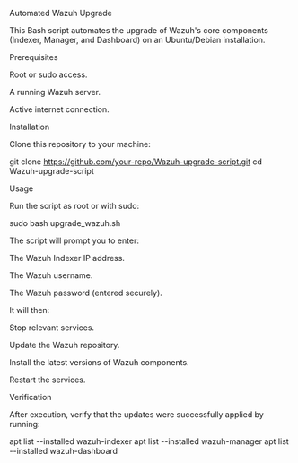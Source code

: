 Automated Wazuh Upgrade

This Bash script automates the upgrade of Wazuh's core components (Indexer, Manager, and Dashboard) on an Ubuntu/Debian installation.

Prerequisites

Root or sudo access.

A running Wazuh server.

Active internet connection.

Installation

Clone this repository to your machine:

git clone https://github.com/your-repo/Wazuh-upgrade-script.git
cd Wazuh-upgrade-script

Usage

Run the script as root or with sudo:

sudo bash upgrade_wazuh.sh

The script will prompt you to enter:

The Wazuh Indexer IP address.

The Wazuh username.

The Wazuh password (entered securely).

It will then:

Stop relevant services.

Update the Wazuh repository.

Install the latest versions of Wazuh components.

Restart the services.

Verification

After execution, verify that the updates were successfully applied by running:

apt list --installed wazuh-indexer
apt list --installed wazuh-manager
apt list --installed wazuh-dashboard
